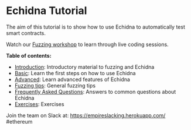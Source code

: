 # Echidna Tutorial

The aim of this tutorial is to show how to use Echidna to automatically test smart contracts. 

Watch our [Fuzzing workshop](https://www.youtube.com/watch?v=QofNQxW_K08&list=PLciHOL_J7Iwqdja9UH4ZzE8dP1IxtsBXI) to learn through live coding sessions.

**Table of contents:**

- [Introduction](introduction): Introductory material to fuzzing and Echidna
- [Basic](basic): Learn the first steps on how to use Echidna
- [Advanced](advanced): Learn advanced features of Echidna
- [Fuzzing tips](fuzzing_tips): General fuzzing tips
- [Frequently Asked Questions](frequently_asked_questions): Answers to common questions about Echidna
- [Exercises](exercises): Exercises 

Join the team on Slack at: https://empireslacking.herokuapp.com/ #ethereum

